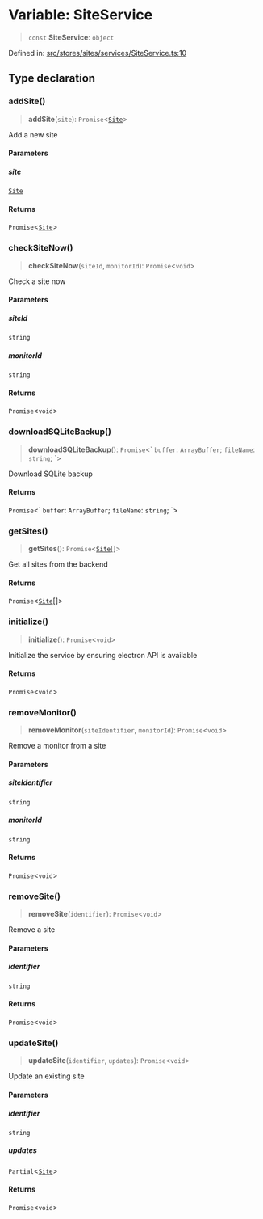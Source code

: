 # Variable: SiteService

> `const` **SiteService**: `object`

Defined in: [src/stores/sites/services/SiteService.ts:10](https://github.com/Nick2bad4u/Uptime-Watcher/blob/2a45eeb1723f8f7089001af2c92aa07d82dfe7e4/src/stores/sites/services/SiteService.ts#L10)

## Type declaration

### addSite()

> **addSite**(`site`): `Promise`\<[`Site`](../../../../../../shared/types/interfaces/Site.md)\>

Add a new site

#### Parameters

##### site

[`Site`](../../../../../../shared/types/interfaces/Site.md)

#### Returns

`Promise`\<[`Site`](../../../../../../shared/types/interfaces/Site.md)\>

### checkSiteNow()

> **checkSiteNow**(`siteId`, `monitorId`): `Promise`\<`void`\>

Check a site now

#### Parameters

##### siteId

`string`

##### monitorId

`string`

#### Returns

`Promise`\<`void`\>

### downloadSQLiteBackup()

> **downloadSQLiteBackup**(): `Promise`\<\` `buffer`: `ArrayBuffer`; `fileName`: `string`; \`\>

Download SQLite backup

#### Returns

`Promise`\<\` `buffer`: `ArrayBuffer`; `fileName`: `string`; \`\>

### getSites()

> **getSites**(): `Promise`\<[`Site`](../../../../../../shared/types/interfaces/Site.md)[]\>

Get all sites from the backend

#### Returns

`Promise`\<[`Site`](../../../../../../shared/types/interfaces/Site.md)[]\>

### initialize()

> **initialize**(): `Promise`\<`void`\>

Initialize the service by ensuring electron API is available

#### Returns

`Promise`\<`void`\>

### removeMonitor()

> **removeMonitor**(`siteIdentifier`, `monitorId`): `Promise`\<`void`\>

Remove a monitor from a site

#### Parameters

##### siteIdentifier

`string`

##### monitorId

`string`

#### Returns

`Promise`\<`void`\>

### removeSite()

> **removeSite**(`identifier`): `Promise`\<`void`\>

Remove a site

#### Parameters

##### identifier

`string`

#### Returns

`Promise`\<`void`\>

### updateSite()

> **updateSite**(`identifier`, `updates`): `Promise`\<`void`\>

Update an existing site

#### Parameters

##### identifier

`string`

##### updates

`Partial`\<[`Site`](../../../../../../shared/types/interfaces/Site.md)\>

#### Returns

`Promise`\<`void`\>
